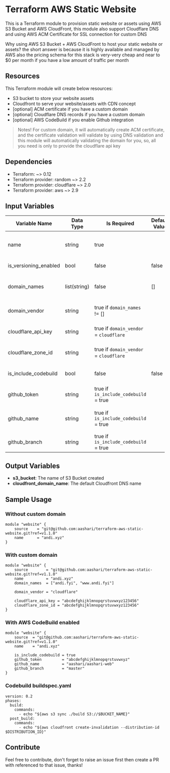 # Terraform AWS Static Website

This is a Terraform module to provision static website or assets using AWS S3 Bucket and AWS CloudFront, this module also support Cloudflare DNS and using AWS ACM Certificate for SSL connection for custom DNS

Why using AWS S3 Bucket + AWS CloudFront to host your static website or assets? the short answer is because it is highly available and managed by AWS also the pricing schema for this stack is very-very cheap and near to $0 per month if you have a low amount of traffic per month

## Resources 

This Terraform module will create below resources:

* S3 bucket to store your website assets 
* Cloudfront to serve your website/assets with CDN concept
* [optional] ACM certificate if you have a custom domain
* [optional] Cloudflare DNS records if you have a custom domain
* [optional] AWS CodeBuild if you enable Github integration

> Notes!
> For custom domain, it will automatically create ACM certificate, and the certificate validation will validate by using DNS validation and this module will automatically validating the domain for you, so, all you need is only to provide the cloudflare api key

## Dependencies

* Terraform: ~> 0.12
* Terraform provider: random ~> 2.2
* Terraform provider: cloudflare ~> 2.0
* Terraform provider: aws ~> 2.9

## Input Variables

| Variable Name         | Data Type    | Is Required                            | Default Value | Description                                                                                              |
|-----------------------|--------------|----------------------------------------|---------------|----------------------------------------------------------------------------------------------------------|
| name                  | string       | true                                   |               | The name of your website/assets, e.g. `andi.xyz`, `aashari.id`, `mywebsite`, or `andi-cms`               |
| is_versioning_enabled | bool         | false                                  | false         | Toggle to enable or disable S3 bucket versioning                                                         |
| domain_names          | list(string) | false                                  | []            | The list of domain names associated to cloudfront, e.g. ["www.andi.xyz","andi.xyz"], or ["cms.andi.xyz"] |
| domain_vendor         | string       | true if `domain_names` != []           |               | The name of your DNS vendor, the choice: cloudflare                                                      |
| cloudflare_api_key    | string       | true if `domain_vendor` = `cloudflare` |               | Cloudflare API key, you can get this from your Cloudflare account setting                                |
| cloudflare_zone_id    | string       | true if `domain_vendor` = `cloudflare` |               | Cloudflare zone id for `domain_names`, you can get this from zone setting                                |
| is_include_codebuild  | bool         | false                                  | false         | Toggle to enable or disable Github integration with AWS CodeBuild                                        |
| github_token          | string       | true if `is_include_codebuild` = true  |               | Github token that have get repo permission and manage webhook permission                                 |
| github_name           | string       | true if `is_include_codebuild` = true  |               | Github name that store source code of website/application format "{username}/{reponame}"                 |
| github_branch         | string       | true if `is_include_codebuild` = true  |               | Github branch to be deployed                                                                             |
## Output Variables

* **s3_bucket**: The name of S3 Bucket created
* **cloudfront_domain_name**: The default Cloudfront DNS name

## Sample Usage

### Without custom domain

```
module "website" {
    source    = "git@github.com:aashari/terraform-aws-static-website.git?ref=v1.1.0"
    name      = "andi.xyz"
}
```

### With custom domain

```
module "website" {
    source        = "git@github.com:aashari/terraform-aws-static-website.git?ref=v1.1.0"
    name          = "andi.xyz"
    domain_names  = ["andi.fyi", "www.andi.fyi"]

    domain_vendor = "cloudflare"
    
    cloudflare_api_key = "abcdefghijklmnopqrstuvwxyz123456"
    cloudflare_zone_id = "abcdefghijklmnopqrstuvwxyz123456"
}
```

### With AWS CodeBuild enabled

```
module "website" {
    source  = "git@github.com:aashari/terraform-aws-static-website.git?ref=v1.1.0"
    name    = "andi.xyz"
    
    is_include_codebuild = true
    github_token         = "abcdefghijklmnopqrstuvwxyz"
    github_name          = "aashari/aashari-web"
    github_branch        = "master"
}
```

### Codebuild buildspec.yaml
```
version: 0.2
phases:
  build:
    commands:
      - echo "${aws s3 sync ./build S3://$BUCKET_NAME}"
  post_build:
    commands:
      - echo "${aws cloudfront create-invalidation --distribution-id $DISTRIBUTION_ID}"

```

## Contribute

Feel free to contribute, don't forget to raise an issue first then create a PR with referenced to that issue, thanks!
